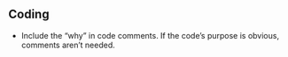 
## Coding
- Include the “why” in code comments. If the code’s purpose is obvious, comments aren’t needed.
